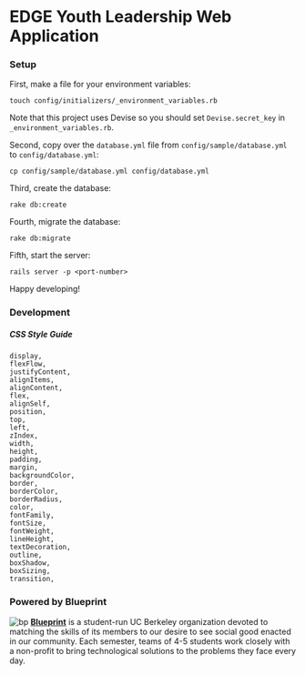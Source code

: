EDGE Youth Leadership Web Application
==========

### Setup

First, make a file for your environment variables:

    touch config/initializers/_environment_variables.rb

Note that this project uses Devise so you should set `Devise.secret_key` in `_environment_variables.rb`.

Second, copy over the `database.yml` file from `config/sample/database.yml` to `config/database.yml`:

    cp config/sample/database.yml config/database.yml

Third, create the database:

    rake db:create

Fourth, migrate the database:

    rake db:migrate

Fifth, start the server:

    rails server -p <port-number>

Happy developing!

### Development

##### CSS Style Guide

    display,
    flexFlow,
    justifyContent,
    alignItems,
    alignContent,
    flex,
    alignSelf,
    position,
    top,
    left,
    zIndex,
    width,
    height,
    padding,
    margin,
    backgroundColor,
    border,
    borderColor,
    borderRadius,
    color,
    fontFamily,
    fontSize,
    fontWeight,
    lineHeight,
    textDecoration,
    outline,
    boxShadow,
    boxSizing,
    transition,

### Powered by Blueprint
![bp](https://raw.githubusercontent.com/calblueprint/calblueprint.org.old/master/app/assets/images/banner-facebook.png "Blueprint Banner")
**[Blueprint](http://www.calblueprint.org/)** is a student-run UC Berkeley
organization devoted to matching the skills of its members to our desire to see
social good enacted in our community. Each semester, teams of 4-5 students work
closely with a non-profit to bring technological solutions to the problems they
face every day.
